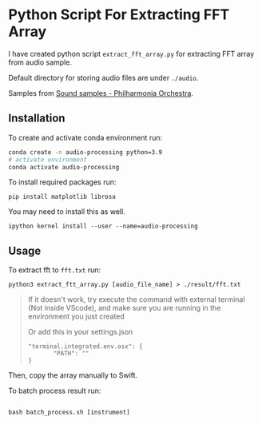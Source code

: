 # Python Script For Extracting FFT Array

I have created python script `extract_fft_array.py` for extracting FFT array from audio sample.

Default directory for storing audio files are under `./audio`.

Samples from [Sound samples - Philharmonia Orchestra](https://philharmonia.co.uk/resources/sound-samples/).

## Installation

To create and activate conda environment run:

```bash
conda create -n audio-processing python=3.9
# activate environment
conda activate audio-processing
```

To install required packages run:

```
pip install matplotlib librosa
```

You may need to install this as well.

```
ipython kernel install --user --name=audio-processing
```

## Usage

To extract fft to `fft.txt` run:

```
python3 extract_ftt_array.py [audio_file_name] > ./result/fft.txt
```

> If it doesn't work, try execute the command with external terminal (Not inside VScode), and make sure you are running in the environment you just created
>
> Or add this in your settings.json
>
> ```
> "terminal.integrated.env.osx": {
>        "PATH": ""
> }
> ```

Then, copy the array manually to Swift.

To batch process result run:

```

bash batch_process.sh [instrument]

```
